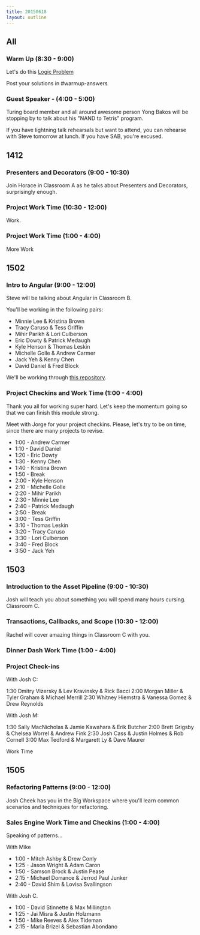 ```yaml
---
title: 20150618
layout: outline
---
```


## All

### Warm Up (8:30 - 9:00)

Let's do this [Logic Problem](http://cl.ly/1M0B1j273Q1R)

Post your solutions in #warmup-answers

### Guest Speaker - (4:00 - 5:00)

Turing board member and all around awesome person Yong Bakos will be stopping by to talk about his "NAND to Tetris" program.

If you have lightning talk rehearsals but want to attend, you can rehearse with Steve tomorrow at lunch. If you have SAB, you're excused.


## 1412

### Presenters and Decorators (9:00 - 10:30)

Join Horace in Classroom A as he talks about Presenters and Decorators, surprisingly enough.

### Project Work Time (10:30 - 12:00)

Work.

### Project Work Time (1:00 - 4:00)

More Work


## 1502

### Intro to Angular (9:00 - 12:00)

Steve will be talking about Angular in Classroom B.

You'll be working in the following pairs:

* Minnie Lee & Kristina Brown
* Tracy Caruso & Tess Griffin
* Mihir Parikh & Lori Culberson
* Eric Dowty & Patrick Medaugh
* Kyle Henson & Thomas Leskin
* Michelle Golle & Andrew Carmer
* Jack Yeh & Kenny Chen
* David Daniel & Fred Block

We'll be working through [this repository](https://github.com/turingschool-examples/angularity).

### Project Checkins and Work Time (1:00 - 4:00)

Thank you all for working super hard. Let's keep the momentum going so that we can finish this module strong.

Meet with Jorge for your project checkins. Please, let's try to be on time, since there are many projects to revise.

* 1:00 - Andrew Carmer
* 1:10 - David Daniel
* 1:20 - Eric Dowty
* 1:30 - Kenny Chen
* 1:40 - Kristina Brown
* 1:50 - Break
* 2:00 - Kyle Henson
* 2:10 - Michelle Golle
* 2:20 - Mihir Parikh
* 2:30 - Minnie Lee
* 2:40 - Patrick Medaugh
* 2:50 - Break
* 3:00 - Tess Griffin
* 3:10 - Thomas Leskin
* 3:20 - Tracy Caruso
* 3:30 - Lori Culberson
* 3:40 - Fred Block
* 3:50 - Jack Yeh

## 1503

### Introduction to the Asset Pipeline (9:00 - 10:30)

Josh will teach you about something you will spend many hours cursing. Classroom C.

### Transactions, Callbacks, and Scope (10:30 - 12:00)

Rachel will cover amazing things in Classroom C with you.

### Dinner Dash  Work Time (1:00 - 4:00)

### Project Check-ins

With Josh C:

1:30 Dmitry Vizersky & Lev Kravinsky & Rick Bacci
2:00 Morgan Miller & Tyler Graham & Michael Merrill
2:30 Whitney Hiemstra & Vanessa Gomez & Drew Reynolds

With Josh M:

1:30 Sally MacNicholas & Jamie Kawahara & Erik Butcher
2:00 Brett Grigsby & Chelsea Worrel & Andrew Fink
2:30 Josh Cass & Justin Holmes & Rob Cornell
3:00 Max Tedford & Margarett Ly & Dave Maurer

Work Time


## 1505

### Refactoring Patterns (9:00 - 12:00)

Josh Cheek has you in the Big Workspace where you'll learn common scenarios and techniques for
refactoring.

### Sales Engine Work Time and Checkins (1:00 - 4:00)

Speaking of patterns...

With Mike

* 1:00 - Mitch Ashby & Drew Conly
* 1:25 - Jason Wright & Adam Caron
* 1:50 - Samson Brock & Justin Pease
* 2:15 - Michael Dorrance & Jerrod Paul Junker
* 2:40 - David Shim & Lovisa Svallingson

With Josh C.

* 1:00 - David Stinnette & Max Millington
* 1:25 - Jai Misra & Justin Holzmann
* 1:50 - Mike Reeves & Alex Tideman
* 2:15 - Marla Brizel & Sebastian Abondano
